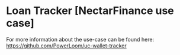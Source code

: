 # Loan Tracker [NectarFinance use case]

For more information about the use-case can be found here: https://github.com/PowerLoom/uc-wallet-tracker
